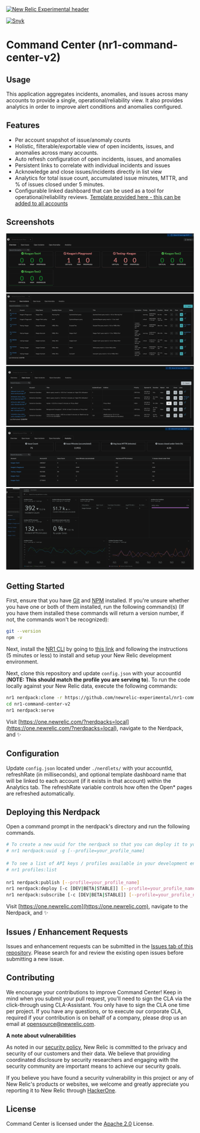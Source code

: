 [![New Relic Experimental header](https://github.com/newrelic/opensource-website/raw/master/src/images/categories/Experimental.png)](https://opensource.newrelic.com/oss-category/#new-relic-experimental)

[![Snyk](https://snyk.io/test/github/newrelic-experimental/nr1-command-center/badge.svg)](https://snyk.io/test/github/newrelic-experimental/nr1-command-center)

# Command Center (nr1-command-center-v2)

## Usage

This application aggregates incidents, anomalies, and issues across many accounts to provide a single, operational/reliability view. It also provides analytics in order to improve alert conditions and anomalies configured.

## Features
- Per account snapshot of issue/anomaly counts
- Holistic, filterable/exportable view of open incidents, issues, and anomalies across many accounts.
- Auto refresh configuration of open incidents, issues, and anomalies
- Persistent links to correlate with individual incidents and issues
- Acknowledge and close issues/incidents directly in list view
- Analytics for total issue count, accumulated issue minutes, MTTR, and % of issues closed under 5 minutes.
- Configurable linked dashboard that can be used as a tool for operational/reliability reviews. [Template provided here - this can be added to all accounts](dashboards/ops_template.json)

## Screenshots

![Overview](screenshots/overview.png)
![Open Incidents](screenshots/open_incidents.png)
![Open Issues](screenshots/open_issues.png)
![Analytics](screenshots/analytics.png)
![Drilldown](screenshots/drilldown.png)

## Getting Started
First, ensure that you have [Git](https://git-scm.com/book/en/v2/Getting-Started-Installing-Git) and [NPM](https://www.npmjs.com/get-npm) installed. If you're unsure whether you have one or both of them installed, run the following command(s) (If you have them installed these commands will return a version number, if not, the commands won't be recognized):

```bash
git --version
npm -v
```

Next, install the [NR1 CLI](https://one.newrelic.com/launcher/developer-center.launcher) by going to [this link](https://one.newrelic.com/launcher/developer-center.launcher) and following the instructions (5 minutes or less) to install and setup your New Relic development environment.

Next, clone this repository and update `config.json` with your accountId (**NOTE: This should match the profile you are serving to**). To run the code locally against your New Relic data, execute the following commands:

```bash
nr1 nerdpack:clone -r https://github.com/newrelic-experimental/nr1-command-center-v2.git
cd nr1-command-center-v2
nr1 nerdpack:serve
```

Visit [https://one.newrelic.com/?nerdpacks=local](https://one.newrelic.com/?nerdpacks=local), navigate to the Nerdpack, and :sparkles:

## Configuration
Update `config.json` located under `./nerdlets/` with your accountId, refreshRate (in milliseconds), and optional template dashboard name that will be linked to each account (if it exists in that account) within the Analytics tab. The refreshRate variable controls how often the Open* pages are refreshed automatically.

## Deploying this Nerdpack

Open a command prompt in the nerdpack's directory and run the following commands.

```bash
# To create a new uuid for the nerdpack so that you can deploy it to your account:
# nr1 nerdpack:uuid -g [--profile=your_profile_name]

# To see a list of API keys / profiles available in your development environment:
# nr1 profiles:list

nr1 nerdpack:publish [--profile=your_profile_name]
nr1 nerdpack:deploy [-c [DEV|BETA|STABLE]] [--profile=your_profile_name]
nr1 nerdpack:subscribe [-c [DEV|BETA|STABLE]] [--profile=your_profile_name]
```

Visit [https://one.newrelic.com](https://one.newrelic.com), navigate to the Nerdpack, and :sparkles:

## Issues / Enhancement Requests

Issues and enhancement requests can be submitted in the [Issues tab of this repository](https://github.com/newrelic-experimental/nr1-command-center-v2/issues). Please search for and review the existing open issues before submitting a new issue.

## Contributing

We encourage your contributions to improve Command Center! Keep in mind when you submit your pull request, you'll need to sign the CLA via the click-through using CLA-Assistant. You only have to sign the CLA one time per project.
If you have any questions, or to execute our corporate CLA, required if your contribution is on behalf of a company,  please drop us an email at opensource@newrelic.com.

**A note about vulnerabilities**

As noted in our [security policy](../../security/policy), New Relic is committed to the privacy and security of our customers and their data. We believe that providing coordinated disclosure by security researchers and engaging with the security community are important means to achieve our security goals.

If you believe you have found a security vulnerability in this project or any of New Relic's products or websites, we welcome and greatly appreciate you reporting it to New Relic through [HackerOne](https://hackerone.com/newrelic).

## License
Command Center is licensed under the [Apache 2.0](http://apache.org/licenses/LICENSE-2.0.txt) License.
